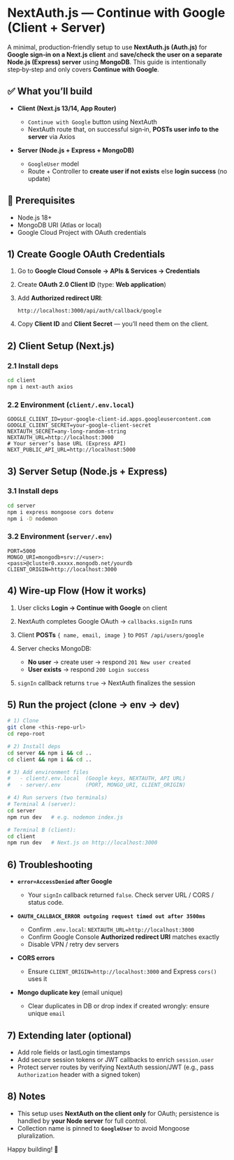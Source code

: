 # NextAuth.js — **Continue with Google (Client + Server)**

A minimal, production-friendly setup to use **NextAuth.js (Auth.js)** for **Google sign‑in on a Next.js client** and **save/check the user on a separate Node.js (Express) server** using **MongoDB**. This guide is intentionally step‑by‑step and only covers **Continue with Google**.


## ✅ What you’ll build

* **Client (Next.js 13/14, App Router)**

  * `Continue with Google` button using NextAuth
  * NextAuth route that, on successful sign‑in, **POSTs user info to the server** via Axios
* **Server (Node.js + Express + MongoDB)**

  * `GoogleUser` model 
  * Route + Controller to **create user if not exists** else **login success** (no update)

## 🧰 Prerequisites

* Node.js 18+
* MongoDB URI (Atlas or local)
* Google Cloud Project with OAuth credentials

## 1) Create Google OAuth Credentials

1. Go to **Google Cloud Console → APIs & Services → Credentials**
2. Create **OAuth 2.0 Client ID** (type: **Web application**)
3. Add **Authorized redirect URI**:

   ```
   http://localhost:3000/api/auth/callback/google
   ```
4. Copy **Client ID** and **Client Secret** — you’ll need them on the client.

## 2) Client Setup (Next.js)

### 2.1 Install deps

```bash
cd client
npm i next-auth axios
```

### 2.2 Environment (`client/.env.local`)

```env
GOOGLE_CLIENT_ID=your-google-client-id.apps.googleusercontent.com
GOOGLE_CLIENT_SECRET=your-google-client-secret
NEXTAUTH_SECRET=any-long-random-string
NEXTAUTH_URL=http://localhost:3000
# Your server’s base URL (Express API)
NEXT_PUBLIC_API_URL=http://localhost:5000
```

## 3) Server Setup (Node.js + Express)

### 3.1 Install deps

```bash
cd server
npm i express mongoose cors dotenv
npm i -D nodemon
```

### 3.2 Environment (`server/.env`)

```env
PORT=5000
MONGO_URI=mongodb+srv://<user>:<pass>@cluster0.xxxxx.mongodb.net/yourdb
CLIENT_ORIGIN=http://localhost:3000
```

## 4) Wire‑up Flow (How it works)

1. User clicks **Login → Continue with Google** on client
2. NextAuth completes Google OAuth → `callbacks.signIn` runs
3. Client **POSTs** `{ name, email, image }` to `POST /api/users/google`
4. Server checks MongoDB:

   * **No user** → create user → respond `201 New user created`
   * **User exists** → respond `200 Login success`
5. `signIn` callback returns `true` → NextAuth finalizes the session

## 5) Run the project (clone → env → dev)

```bash
# 1) Clone
git clone <this-repo-url>
cd repo-root

# 2) Install deps
cd server && npm i && cd ..
cd client && npm i && cd ..

# 3) Add environment files
#   - client/.env.local  (Google keys, NEXTAUTH, API URL)
#   - server/.env        (PORT, MONGO_URI, CLIENT_ORIGIN)

# 4) Run servers (two terminals)
# Terminal A (server):
cd server
npm run dev   # e.g. nodemon index.js

# Terminal B (client):
cd client
npm run dev   # Next.js on http://localhost:3000
```

## 6) Troubleshooting

* **`error=AccessDenied` after Google**

  * Your `signIn` callback returned `false`. Check server URL / CORS / status code.
* **`OAUTH_CALLBACK_ERROR outgoing request timed out after 3500ms`**

  * Confirm `.env.local`: `NEXTAUTH_URL=http://localhost:3000`
  * Confirm Google Console **Authorized redirect URI** matches exactly
  * Disable VPN / retry dev servers
* **CORS errors**

  * Ensure `CLIENT_ORIGIN=http://localhost:3000` and Express `cors()` uses it
* **Mongo duplicate key** (email unique)

  * Clear duplicates in DB or drop index if created wrongly: ensure unique `email`

## 7) Extending later (optional)

* Add role fields or lastLogin timestamps
* Add secure session tokens or JWT callbacks to enrich `session.user`
* Protect server routes by verifying NextAuth session/JWT (e.g., pass `Authorization` header with a signed token)

## 8) Notes

* This setup uses **NextAuth on the client only** for OAuth; persistence is handled by **your Node server** for full control.
* Collection name is pinned to **`GoogleUser`** to avoid Mongoose pluralization.

Happy building! 🚀
